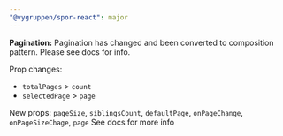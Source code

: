 ```yaml
---
"@vygruppen/spor-react": major
---
```


**Pagination:**
Pagination has changed and been converted to composition pattern. Please see docs for info.

Prop changes:

- `totalPages` > `count`
- `selectedPage` > `page`

New props: `pageSize`, `siblingsCount`, `defaultPage`, `onPageChange`, `onPageSizeChage`, `page`
See docs for more info
